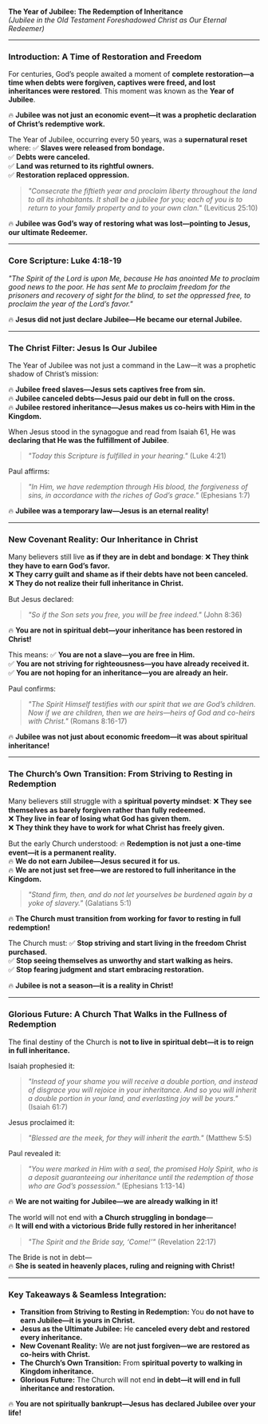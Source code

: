**The Year of Jubilee: The Redemption of Inheritance**  
_(Jubilee in the Old Testament Foreshadowed Christ as Our Eternal Redeemer)_

---

### **Introduction: A Time of Restoration and Freedom**

For centuries, God’s people awaited a moment of **complete restoration—a time when debts were forgiven, captives were freed, and lost inheritances were restored**. This moment was known as the **Year of Jubilee**.

🔥 **Jubilee was not just an economic event—it was a prophetic declaration of Christ’s redemptive work.**

The Year of Jubilee, occurring every 50 years, was a **supernatural reset** where: 
✅ **Slaves were released from bondage.**  
✅ **Debts were canceled.**  
✅ **Land was returned to its rightful owners.**  
✅ **Restoration replaced oppression.**

> _"Consecrate the fiftieth year and proclaim liberty throughout the land to all its inhabitants. It shall be a jubilee for you; each of you is to return to your family property and to your own clan."_ (Leviticus 25:10)

🔥 **Jubilee was God’s way of restoring what was lost—pointing to Jesus, our ultimate Redeemer.**

---

### **Core Scripture: Luke 4:18-19**

_"The Spirit of the Lord is upon Me, because He has anointed Me to proclaim good news to the poor. He has sent Me to proclaim freedom for the prisoners and recovery of sight for the blind, to set the oppressed free, to proclaim the year of the Lord’s favor."_

🔥 **Jesus did not just declare Jubilee—He became our eternal Jubilee.**

---

### **The Christ Filter: Jesus Is Our Jubilee**

The Year of Jubilee was not just a command in the Law—it was a prophetic shadow of Christ’s mission:

🔥 **Jubilee freed slaves—Jesus sets captives free from sin.**  
🔥 **Jubilee canceled debts—Jesus paid our debt in full on the cross.**  
🔥 **Jubilee restored inheritance—Jesus makes us co-heirs with Him in the Kingdom.**

When Jesus stood in the synagogue and read from Isaiah 61, He was **declaring that He was the fulfillment of Jubilee**.

> _"Today this Scripture is fulfilled in your hearing."_ (Luke 4:21)

Paul affirms:

> _"In Him, we have redemption through His blood, the forgiveness of sins, in accordance with the riches of God’s grace."_ (Ephesians 1:7)

🔥 **Jubilee was a temporary law—Jesus is an eternal reality!**

---

### **New Covenant Reality: Our Inheritance in Christ**

Many believers still live **as if they are in debt and bondage**: 
❌ **They think they have to earn God’s favor.**  
❌ **They carry guilt and shame as if their debts have not been canceled.**  
❌ **They do not realize their full inheritance in Christ.**

But Jesus declared:

> _"So if the Son sets you free, you will be free indeed."_ (John 8:36)

🔥 **You are not in spiritual debt—your inheritance has been restored in Christ!**

This means: ✅ **You are not a slave—you are free in Him.**  
✅ **You are not striving for righteousness—you have already received it.**  
✅ **You are not hoping for an inheritance—you are already an heir.**

Paul confirms:

> _"The Spirit Himself testifies with our spirit that we are God’s children. Now if we are children, then we are heirs—heirs of God and co-heirs with Christ."_ (Romans 8:16-17)

🔥 **Jubilee was not just about economic freedom—it was about spiritual inheritance!**

---

### **The Church’s Own Transition: From Striving to Resting in Redemption**

Many believers still struggle with a **spiritual poverty mindset**: 
❌ **They see themselves as barely forgiven rather than fully redeemed.**  
❌ **They live in fear of losing what God has given them.**  
❌ **They think they have to work for what Christ has freely given.**

But the early Church understood: 🔥 **Redemption is not just a one-time event—it is a permanent reality.**  
🔥 **We do not earn Jubilee—Jesus secured it for us.**  
🔥 **We are not just set free—we are restored to full inheritance in the Kingdom.**

> _"Stand firm, then, and do not let yourselves be burdened again by a yoke of slavery."_ (Galatians 5:1)

🔥 **The Church must transition from working for favor to resting in full redemption!**

The Church must: ✅ **Stop striving and start living in the freedom Christ purchased.**  
✅ **Stop seeing themselves as unworthy and start walking as heirs.**  
✅ **Stop fearing judgment and start embracing restoration.**

🔥 **Jubilee is not a season—it is a reality in Christ!**

---

### **Glorious Future: A Church That Walks in the Fullness of Redemption**

The final destiny of the Church is **not to live in spiritual debt—it is to reign in full inheritance.**

Isaiah prophesied it:

> _"Instead of your shame you will receive a double portion, and instead of disgrace you will rejoice in your inheritance. And so you will inherit a double portion in your land, and everlasting joy will be yours."_ (Isaiah 61:7)

Jesus proclaimed it:

> _"Blessed are the meek, for they will inherit the earth."_ (Matthew 5:5)

Paul revealed it:

> _"You were marked in Him with a seal, the promised Holy Spirit, who is a deposit guaranteeing our inheritance until the redemption of those who are God’s possession."_ (Ephesians 1:13-14)

🔥 **We are not waiting for Jubilee—we are already walking in it!**

The world will not end with **a Church struggling in bondage**—  
🔥 **It will end with a victorious Bride fully restored in her inheritance!**

> _"The Spirit and the Bride say, ‘Come!’"_ (Revelation 22:17)

The Bride is not in debt—  
🔥 **She is seated in heavenly places, ruling and reigning with Christ!**

---

### **Key Takeaways & Seamless Integration:**

- **Transition from Striving to Resting in Redemption:** You **do not have to earn Jubilee—it is yours in Christ.**
- **Jesus as the Ultimate Jubilee:** He **canceled every debt and restored every inheritance.**
- **New Covenant Reality:** We **are not just forgiven—we are restored as co-heirs with Christ.**
- **The Church’s Own Transition:** From **spiritual poverty to walking in Kingdom inheritance.**
- **Glorious Future:** The Church will not end **in debt—it will end in full inheritance and restoration.**

🔥 **You are not spiritually bankrupt—Jesus has declared Jubilee over your life!**